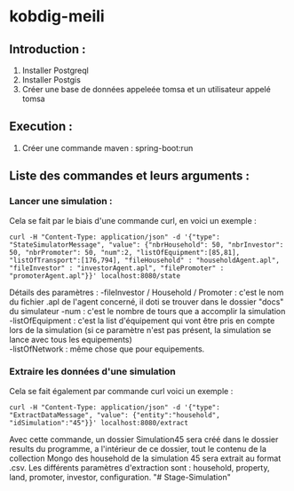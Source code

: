 # kobdig-meili

## Introduction :

1. Installer Postgreql
2. Installer Postgis
3. Créer une base de données appeleée tomsa et un utilisateur appelé tomsa

## Execution :

1. Créer une commande maven : spring-boot:run

## Liste des commandes et leurs arguments :

### Lancer une simulation :

Cela se fait par le biais d'une commande curl, en voici un exemple :
```
curl -H "Content-Type: application/json" -d '{"type": "StateSimulatorMessage", "value": {"nbrHousehold": 50, "nbrInvestor": 50, "nbrPromoter": 50, "num":2, "listOfEquipment":[85,81], "listOfTransport":[176,794], "fileHousehold" : "householdAgent.apl", "fileInvestor" : "investorAgent.apl", "filePromoter" : "promoterAgent.apl"}}' localhost:8080/state
```

Détails des paramètres :
  -fileInvestor / Household / Promoter : c'est le nom du fichier .apl de l'agent concerné, il doti se trouver dans le dossier "docs" du simulateur
  -num : c'est le nombre de tours que a accomplir la simulation  
  -listOfEquipment : c'est la list d'équipement qui vont être pris en compte lors de la simulation (si ce paramètre n'est pas présent, la simulation se lance avec tous les equipements)  
  -listOfNetwork : même chose que pour equipements.  
  
 ### Extraire les données d'une simulation
 
 Cela se fait également par commande curl voici un exemple :
```   
curl -H "Content-Type: application/json" -d '{"type": "ExtractDataMessage", "value": {"entity":"household", "idSimulation":"45"}}' localhost:8080/extract  
```

Avec cette commande, un dossier Simulation45 sera créé dans le dossier results du programme, a l'intérieur de ce dossier, tout le contenu de la collection Mongo des household de la simulation 45 sera extrait au format .csv.
Les différents paramètres d'extraction sont : household, property, land, promoter, investor, configuration.
"# Stage-Simulation" 
